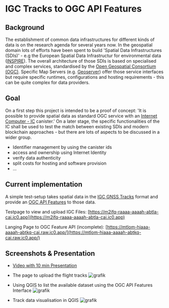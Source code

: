 # IGC Tracks to OGC API Features

## Background
The establishment of common data infrastructures for different kinds of data is on the research agenda for several years now. In the geospatial domain lots of efforts have been spent to build 'Spatial Data Infrastructures (SDIs)' - e.g the European Spatial Data Infrastructur for environmental data ([INSPIRE](https://inspire.ec.europa.eu/)). 
The overall architecture of those SDIs is based on specialised and complex services, standardised by the [Open Geospatial Consortium (OGC)](https://www.ogc.org/). Specific Map Servers (e.g. [Geoserver](https://geoserver.org/)) offer those service interfaces but require specific runtimes, configurations and hosting requirements - this can be quite complex for data providers.

## Goal
On a first step this project is intended to be a proof of concept: 'It is possible to provide spatial data as standard OGC service with an [Internet Computer - IC](https://internetcomputer.org/) canister.'
On a later stage, the specific functionalities of the IC shall be used to test the match between existing SDIs and modern blockchain approaches - but there are lots of aspects to be discussed in a wider group. 

- Identifier management by using the canister ids
- access and ownership using Internet Identity
- verify data authenticity
- split costs for hosting and software provision 
- ...

## Current implementation
A simple test-setup takes spatial data in the [IGC GNSS Tracks](https://en.wikipedia.org/wiki/IGC_(file_format)) format and provide an [OGC API Features](https://www.ogc.org/standards/ogcapi-features) to those data.

Testpage to view and upload IGC Files: [https://m2ifq-raaaa-aaaah-abtla-cai.ic0.app](https://m2ifq-raaaa-aaaah-abtla-cai.ic0.app)

Langing Page to OGC Feature API (incomplete): [https://mtlom-hiaaa-aaaah-abtkq-cai.raw.ic0.app/](https://mtlom-hiaaa-aaaah-abtkq-cai.raw.ic0.app/)

## Screenshots & Presentation
- [Video with 10 min Presentation](https://nextcloud.frankfurt-university.de/s/yDq3FkMoJnLaQaj)

- The page to upload the flight tracks
![grafik](https://user-images.githubusercontent.com/17230001/201938697-6bfe0bdf-7ef7-468f-8927-c0f3df99c9e9.png)

- Using QGIS to list the available dataset using the OGC API Features Interface
![grafik](https://user-images.githubusercontent.com/17230001/201938983-179631fa-4e57-4c42-9fa0-1a05c24cbba5.png)

- Track data visualisation in QGIS
![grafik](https://user-images.githubusercontent.com/17230001/201940346-75456ffb-ca0b-492a-81d3-856657af1f0b.png)





